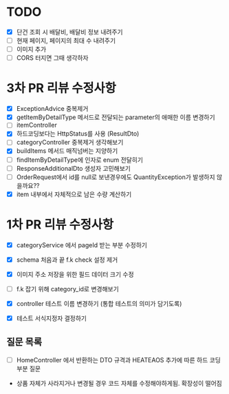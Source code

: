 # TODO
- [x] 단건 조회 시 배달비, 배달비 정보 내려주기
- [ ] 현재 페이지, 페이지의 최대 수 내려주기
- [ ] 이미지 추가
- [ ] CORS 터지면 그때 생각하자

# 3차 PR 리뷰 수정사항
- [x] ExceptionAdvice 중복제거
- [x] getItemByDetailType 메서드로 전달되는 parameter의 애매한 이름 변경하기
- [ ] itemController
- [x] 하드코딩보다는 HttpStatus를 사용 (ResultDto)
- [ ] categoryController 중복제거 생각해보기
- [x] buildItems 메서드 매직넘버는 지양하기
- [ ] findItemByDetailType에 인자로 enum 전달히기
- [ ] ResponseAdditionalDto 생성자 고민해보기
- [ ] OrderRequest에서 id를 null로 보낸경우에도 QuantityException가 발생하지 않을까요??
- [x] item 내부에서 자체적으로 남은 수량 계산하기

# 1차 PR 리뷰 수정사항
- [x] categoryService 에서 pageId 받는 부분 수정하기
- [x] schema 처음과 끝 f.k check 설정 제거
- [x] 이미지 주소 저장을 위한 필드 데이터 크기 수정
- [ ] f.k 잡기 위해 category_id로 변경해보기
- [X] controller 테스트 이름 변경하기 (통합 테스트의 의미가 담기도록)
- [x] 테스트 서식지정자 결정하기


## 질문 목록
- [ ] HomeController 에서 반환하는 DTO 규격과 HEATEAOS 추가에 따른 하드 코딩 부분 질문
- 상품 자체가 사라지거나 변경될 경우 코드 자체를 수정해야하게됨. 확장성이 떨어짐
